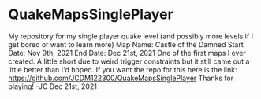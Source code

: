 # QuakeMapsSinglePlayer
My repository for my single player quake level (and possibly more levels if I get bored or want to learn more)
Map Name: Castle of the Damned 
Start Date: Nov 9th, 2021
End Date: Dec 21st, 2021
One of the first maps I ever created. A little short due to weird trigger constraints but it still came out a little better than I'd hoped.  If you want the repo for this here is the link: https://github.com/JCDM122300/QuakeMapsSinglePlayer
Thanks for playing! -JC Dec 21st, 2021
